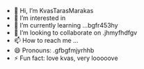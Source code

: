 - 👋 Hi, I’m KvasTarasMarakas
- 👀 I’m interested in
- 🌱 I’m currently learning ...bgfr453hy
- 💞️ I’m looking to collaborate on .jhmyfhdfgv
- 📫 How to reach me ...
- 😄 Pronouns: .gfbgfmjyrhhb
- ⚡ Fun fact: love kvas, very looooove
<!---
KvasTarasMarakas/KvasTarasMarakas is a ✨ special ✨ repository because its `README.md` (this file) appears on your GitHub profile.
You can click the Preview link to take a look at your changes.
---
